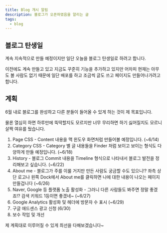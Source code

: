 ```yaml
---
title: Blog 개시 알림
description: 블로그가 오픈하였음을 알리는 글
tags:
  - blog
---
```


## 블로그 탄생일

계속 지속적으로 만들 예정이지만 일단 오늘을 블로그 탄생일로 하려고 합니다.

이전에도 계속 만들고 있고 지금도 꾸준히 기능을 추가하고 있지만 어차피 현재는 아무도 볼 사람도 없기 때문에
일단 배포를 하고 조금씩 글도 쓰고 페이지도 만들어나가려고 합니다.

## 계획

6월 내로 블로그를 완성하고 다른 분들이 들어올 수 있게 하는 것이 제 목표입니다. 

물론 열심히 하면 하루만에 뚝딱할지도 모르지만 너무 무리하면 하기 싫어질지도 모르니 살짝 여유를 뒀습니다.

1. Page CSS - Content 내용을 맥 윈도우 화면처럼 만들어볼 예정입니다. (~6/14)
2. Category CSS - Category 별 글 내용들을 Finder 처럼 보이고 보이는 형식도 다양하게 만들 예정입니다. (~6/18)
3. History - 블로그 Commit 내용을 Timeline 형식으로 나타내서 블로그 발전을 정리해보고 싶습니다. (~6/22)
4. About me - 블로그가 주를 이룰 거지만 만든 사람도 궁금할 수도 있으니!? 좌측 상단 로고나 왼쪽 Dock에서 About me를 클릭하면 나에 대한 내용이 나오는 페이지 만들겁니다 (~6/26)
5. Naver, Google 등 플랫폼 노출 활성화 - 그러니 다른 사람들도 봐주면 정말 좋겠죠!? 검색 키워드 1등이면 좋겠네~ (~6/27)
6. Google Analytics 활성화 및 헤더에 방문자 수 표시 (~6/29)
7. 구글 애드센스 광고 신청 (6/30)
9. 보수 작업 및 개선

제 계획대로 이루어질 수 있게 최선을 다해보겠습니다~
